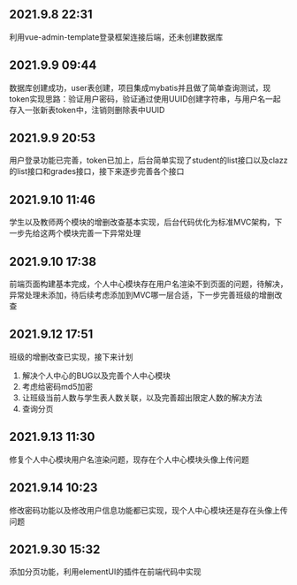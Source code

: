 ## 2021.9.8 22:31
利用vue-admin-template登录框架连接后端，还未创建数据库

## 2021.9.9 09:44
数据库创建成功，user表创建，项目集成mybatis并且做了简单查询测试，现token实现思路：验证用户密码，验证通过使用UUID创建字符串，与用户名一起存入一张新表token中，注销则删除表中UUID

## 2021.9.9 20:53
用户登录功能已完善，token已加上，后台简单实现了student的list接口以及clazz的list接口和grades接口，接下来逐步完善各个接口

## 2021.9.10 11:46
学生以及教师两个模块的增删改查基本实现，后台代码优化为标准MVC架构，下一步先给这两个模块完善一下异常处理

## 2021.9.10 17:38
前端页面构建基本完成，个人中心模块存在用户名渲染不到页面的问题，待解决，异常处理未添加，待后续考虑添加到MVC哪一层合适，下一步完善班级的增删改查

## 2021.9.12 17:51
班级的增删改查已实现，接下来计划
1. 解决个人中心的BUG以及完善个人中心模块
2. 考虑给密码md5加密
3. 让班级当前人数与学生表人数关联，以及完善超出限定人数的解决方法
4. 查询分页

## 2021.9.13 11:30
修复个人中心模块用户名渲染问题，现存在个人中心模块头像上传问题

## 2021.9.14 10:23
修改密码功能以及修改用户信息功能都已实现，现个人中心模块还是存在头像上传问题

## 2021.9.30 15:32
添加分页功能，利用elementUI的插件在前端代码中实现
